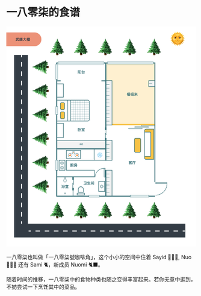 # 一八零柒的食谱

![](_images/0-new-home.png)

一八零柒也叫做「一八零柒號咖啡角」，这个小小的空间中住着 Sayid 👨🏻‍💻, Nuo 🙅🏻‍♀️ 还有 Sami 🐈，新成员 Nuomi 🐈‍⬛。

随着时间的推移，一八零柒中的食物种类也随之变得丰富起来。若你无意中逛到，不妨尝试一下烹饪其中的菜品。
